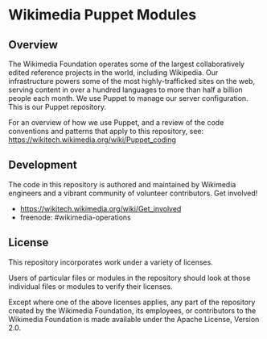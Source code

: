 Wikimedia Puppet Modules
========================

Overview
--------

The Wikimedia Foundation operates some of the largest collaboratively
edited reference projects in the world, including Wikipedia. Our
infrastructure powers some of the most highly-trafficked sites on the
web, serving content in over a hundred languages to more than half
a billion people each month. We use Puppet to manage our server
configuration. This is our Puppet repository.

For an overview of how we use Puppet, and a review of the code
conventions and patterns that apply to this repository, see:
https://wikitech.wikimedia.org/wiki/Puppet_coding

Development
-----------

The code in this repository is authored and maintained by Wikimedia
engineers and a vibrant community of volunteer contributors. Get
involved!

* https://wikitech.wikimedia.org/wiki/Get_involved
* freenode: #wikimedia-operations

License
-------

This repository incorporates work under a variety of licenses.

Users of particular files or modules in the repository should look at
those individual files or modules to verify their licenses.

Except where one of the above licenses applies, any part of the
repository created by the Wikimedia Foundation, its employees, or
contributors to the Wikimedia Foundation is made available under the
Apache License, Version 2.0.

